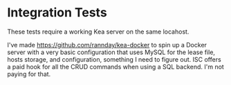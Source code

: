 # Integration Tests
These tests require a working Kea server on the same locahost.  

I've made https://github.com/rannday/kea-docker to spin up a Docker server with a very basic configuration that uses MySQL for the lease file, hosts storage, and configuration, something I need to figure out. ISC offers a paid hook for all the CRUD commands when using a SQL backend. I'm not paying for that.